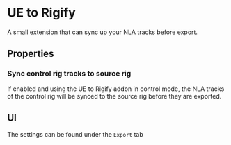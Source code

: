 # UE to Rigify

A small extension that can sync up your NLA tracks before export.

## Properties
### Sync control rig tracks to source rig
If enabled and using the UE to Rigify addon in control mode, the NLA tracks of the control rig will be
synced to the source rig before they are exported.

## UI
The settings can be found under the `Export` tab
